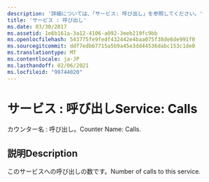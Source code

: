 ```yaml
---
description: '詳細については、「サービス: 呼び出し」を参照してください。'
title: 'サービス : 呼び出し'
ms.date: 03/30/2017
ms.assetid: 1e6b161a-3a12-4106-a092-3eeb219fc9bb
ms.openlocfilehash: 543775fe9fedf432442e4baa075f38de6de991f0
ms.sourcegitcommit: ddf7edb67715a5b9a45e3dd44536dabc153c1de0
ms.translationtype: MT
ms.contentlocale: ja-JP
ms.lasthandoff: 02/06/2021
ms.locfileid: "99744020"
---
```

# <a name="service-calls"></a><span data-ttu-id="3fcb8-103">サービス : 呼び出し</span><span class="sxs-lookup"><span data-stu-id="3fcb8-103">Service: Calls</span></span>

<span data-ttu-id="3fcb8-104">カウンター名 : 呼び出し。</span><span class="sxs-lookup"><span data-stu-id="3fcb8-104">Counter Name: Calls.</span></span>  
  
## <a name="description"></a><span data-ttu-id="3fcb8-105">説明</span><span class="sxs-lookup"><span data-stu-id="3fcb8-105">Description</span></span>  

 <span data-ttu-id="3fcb8-106">このサービスへの呼び出しの数です。</span><span class="sxs-lookup"><span data-stu-id="3fcb8-106">Number of calls to this service.</span></span>
